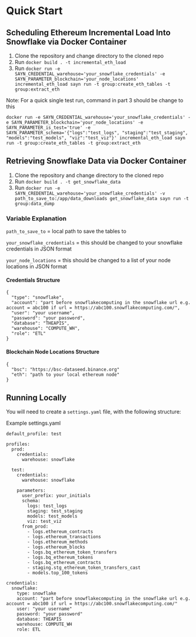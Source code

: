 # Quick Start

## Scheduling Ethereum Incremental Load Into Snowflake via Docker Container

1. Clone the repository and change directory to the cloned repo
2. Run `docker build . -t incremental_eth_load`
3. Run `docker run -e SAYN_CREDENTIAL_warehouse='your_snowflake_credentials' -e SAYN_PARAMETER_blockchain='your_node_locations' incremental_eth_load sayn run -t group:create_eth_tables -t group:extract_eth`

Note: For a quick single test run, command in part 3 should be change to this

`docker run -e SAYN_CREDENTIAL_warehouse='your_snowflake_credentials' -e SAYN_PARAMETER_blockchain='your_node_locations' -e SAYN_PARAMETER_is_test='true' -e SAYN_PARAMETER_schema='{"logs":"test_logs", "staging":"test_staging", "models":"test_models", "viz":"test_viz"}' incremental_eth_load sayn run -t group:create_eth_tables -t group:extract_eth`

## Retrieving Snowflake Data via Docker Container

1. Clone the repository and change directory to the cloned repo
2. Run `docker build . -t get_snowflake_data`
3. Run `docker run -e SAYN_CREDENTIAL_warehouse='your_snowflake_credentials' -v path_to_save_to:/app/data_downloads get_snowflake_data sayn run -t group:data_dump`


### Variable Explanation

`path_to_save_to` = local path to save the tables to

`your_snowflake_credentials` = this should be changed to your snowflake credentials in JSON format

`your_node_locations` = this should be changed to a list of your node locations in JSON format

#### Credentials Structure
```
{
  "type": "snowflake",
  "account": "part before snowflakecomputing in the snowflake url e.g. account = abc100 if url = https://abc100.snowflakecomputing.com/",
  "user": "your username",
  "password": "your password",
  "database": "THEAPIS",
  "warehouse": "COMPUTE_WH",
  "role": "ETL"
}
```

#### Blockchain Node Locations Structure
```
{
  "bsc": "https://bsc-dataseed.binance.org"
  "eth": "path to your local ethereum node"
}
```

## Running Locally

You will need to create a `settings.yaml` file, with the following structure:

Example settings.yaml
```
default_profile: test

profiles:
  prod:
    credentials:
      warehouse: snowflake

  test:
    credentials:
      warehouse: snowflake

    parameters:
      user_prefix: your_initials
      schema:
        logs: test_logs
        staging: test_staging
        models: test_models
        viz: test_viz
      from_prod:
        - logs.ethereum_contracts
        - logs.ethereum_transactions
        - logs.ethereum_methods
        - logs.ethereum_blocks
        - logs.bq_ethereum_token_transfers
        - logs.bq_ethereum_tokens
        - logs.bq_ethereum_contracts
        - staging.stg_ethereum_token_transfers_cast
        - models.top_100_tokens

credentials:
  snowflake:
    type: snowflake
    account: "part before snowflakecomputing in the snowflake url e.g. account = abc100 if url = https://abc100.snowflakecomputing.com/"
    user: "your username"
    password: "your password"
    database: THEAPIS
    warehouse: COMPUTE_WH
    role: ETL
```
